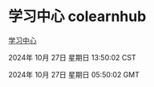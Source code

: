 # 学习中心 colearnhub
[学习中心](http://219.139.197.74:56308/colearnhub/)

2024年 10月 27日 星期日 13:50:02 CST

2024年 10月 27日 星期日 05:50:02 GMT
